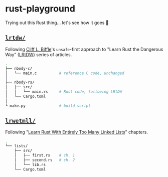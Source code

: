 # rust-playground

Trying out this Rust thing... let's see how it goes 🦀

## [`lrtdw/`](lrtdw)
Following [Cliff L. Biffle](http://cliffle.com/about/)'s `unsafe`-first approach to "Learn Rust the Dangerous Way" ([LRtDW](http://cliffle.com/p/dangerust/)) series of articles.

```bash
.
├── nbody-c/
│   └── main.c          # reference C code, unchanged
│
├── nbody-rs/
│   ├── src/
│   │   └── main.rs     # Rust code, following LRtDW
│   └── Cargo.toml
│
└ make.py               # build script
```

## [`lrwetmll/`](lrwetmll)
Following "[Learn Rust With Entirely Too Many Linked Lists](https://rust-unofficial.github.io/too-many-lists/)" chapters.

```bash
.
└── lists/
    ├── src/
    │   ├── first.rs    # ch. 1
    │   ├── second.rs   # ch. 2
    │   └── lib.rs
    └── Cargo.toml
```